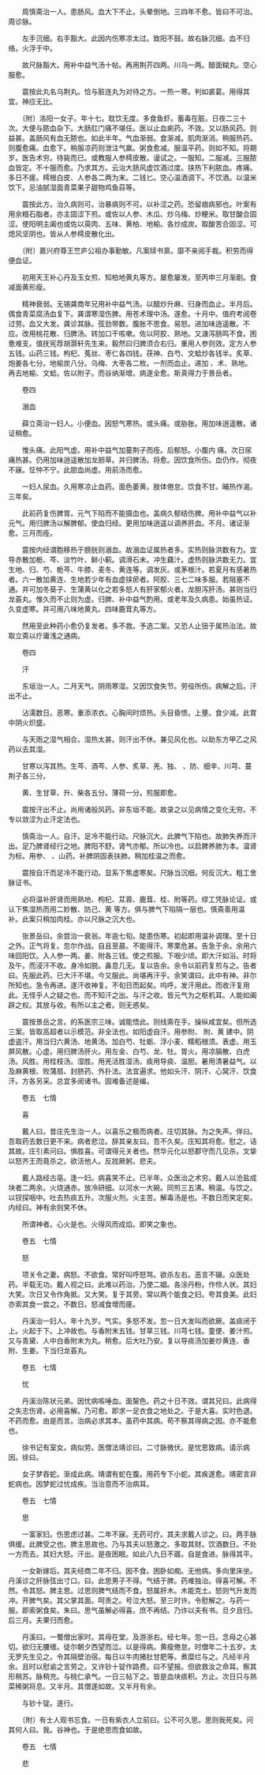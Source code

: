 <!-- { "loadSidebar": true } -->
　　周慎斋治一人。患肠风。血大下不止。头晕倒地。三四年不愈。皆曰不可治。周诊脉。

　　左手沉细。右手豁大。此因内伤寒凉太过。致阳不鼓。故右脉沉细。血不归络。火浮于中。

　　故尺脉豁大。用补中益气汤十帖。再用荆芥四两。川乌一两。醋面糊丸。空心服愈。

　　震按此丸名乌荆丸。恰与脏连丸为对待之方。一热一寒。判如裘葛。用得其宜。神应无比。

　　〔附〕洛阳一女子。年十七。耽饮无度。多食鱼虾。蓄毒在脏。日夜二三十次。大便与脓血杂下。大肠肛门痛不堪任。医以止血痢药。不效。又以肠风药。则益甚。盖肠风有血无脓也。如此半年。气血渐弱。食渐减。肌肉渐消。稍服热药。则腹愈痛。血愈下。稍服凉药则泄注气羸。粥食愈减。服温平药。则如不知。将期岁。医告术穷。待毙而已。或教服人参樗皮散。谩试之。一服知。二服减。三服脓血皆定。不十服而愈。乃求其方。云治大肠风虚饮酒过度。挟热下利脓血。疼痛。多日不瘥。樗根白皮、人参各二两为末。二钱匕。空心温酒调下。不饮酒。以温米饮下。忌油腻湿面青菜果子甜物鸡鱼蒜等。

　　震按此方。治久病则可。治暴病则不可。以补涩之药。恐留痼病邪也。叶案有用余粮石脂者。亦主固涩下煎。或佐以人参、木瓜、炒乌梅、炒粳米。取甘酸合固涩。使阳明主阖也或佐以萸肉、五味、黄柏、地榆。各炒成炭。取酸苦合固涩。可熄风坚阴也。皆从人参樗皮散化出。

　　〔附〕嘉兴府尊王竺庐公祖办事勤敏。凡案牍书禀。靡不亲阅手裁。积劳而得便血证。

　　初用天王补心丹及玉女煎、知柏地黄丸等方。屡愈屡发。至丙申三月渐剧。食减面黄形瘦。

　　精神衰弱。无锡龚商年兄用补中益气汤。以醋炒升麻、归身而血止。半月后。偶食青菜腐汤血复下。龚谓寒湿伤脾。用苍术理中汤。遂愈。十月中。值府考阅卷过劳。血又大发。龚诊其脉。弦劲带数。腹胀不思食。易怒。进加味逍遥散。不应。改用桃花散、归脾汤。转加口干咳嗽。佐以阿胶、熟地。又溏泻肠鸣不食。困惫难支。值抚宪荐胡灏轩先生来。毅然曰归脾须合右归。重用人参则效。定方人参五钱。山药三钱。枸杞、菟丝、枣仁各四钱。茯神、白芍、文蛤炒各钱半。炙草、炮姜各七分。地榆炭八分。乌梅、大枣各二枚。一剂而血止。递加 、术、熟地。再去地榆、文蛤。佐以附子。而谷纳渐增。病遂全愈。斯真得力于景岳者。

　　卷四

　　溺血

　　薛立斋治一妇人。小便血。因怒气寒热。或头痛。或胁胀。用加味逍遥散。诸证稍愈。

　　惟头痛。此阳气虚。用补中益气加蔓荆子而痊。后郁怒。小腹内 痛。次日尿痛热甚。仍用加味逍遥散加龙胆草。并归脾汤。将愈。因饮食所伤。血仍作。彻夜不寐。怔忡不宁。此胆血尚虚。用前汤而愈。

　　一妇人尿血。久用寒凉止血药。面色萎黄。肢体倦怠。饮食不甘。晡热作渴。三年矣。

　　此前药复伤脾胃。元气下陷而不能摄血也。盖病久郁结伤脾。用补中益气以补元气。用归脾汤以解脾郁。使血归经。更用加味逍遥以调养肝血。不月。诸证渐愈。三月而痊。

　　震按内经谓胞移热于膀胱则溺血。故溺血证属热者多。实热则脉洪数有力。宜导赤散加栀、芩、淡竹叶、鲜小蓟。调滑石末。冲生藕汁。虚热则脉洪数无力。宜生地、归、芍、栀芩、牛膝、麦冬、黄连等。调发灰。或茅根汁。若夏月有感暑热者。六一散加黄连、生地若少年有血虚挟瘀者。阿胶、三七二味多服。若阻塞不通。并可加冬葵子、生蒲黄以化之若多怒人有肝家郁火者。龙胆泻肝汤。甚则当归龙荟丸。惟久而不止则为虚。归脾、补中益气酌用。或老年及久病患。始虽热证。久变虚寒。并可用八味地黄丸、四味鹿茸丸等方。

　　然用至此种药小愈仍复发者。多不救。予选二案。又恐人止狃于属热治法。故取立斋以疗庸浅之通病。

　　卷四

　　汗

　　东垣治一人。二月天气。阴雨寒湿。又因饮食失节。劳役所伤。病解之后。汗出不止。

　　沾濡数日。恶寒。重添浓衣。心胸间时烦热。头目昏愦。上壅。食少减。此胃中阴火炽盛。

　　与天雨之湿气相合。湿热太甚。则汗出不休。兼见风化也。以助东方甲乙之风药以去其湿。

　　甘寒以泻其热。生芩、酒芩、人参、炙草、羌、独、 、防、细辛、川芎、蔓荆子各三分。

　　黄、生甘草、升、柴各五分。薄荷一分。煎服即愈。

　　震按汗出不止。尚用诸般风药。非东垣不能。故录之以见病情之变化无穷。不专以敛涩为止汗定法也。

　　慎斋治一人。自汗。足冷不能行动。尺脉沉大。此脾气下陷也。故肺失养而汗出。足乃脾肾经行之地。脾阳不舒。肾气亦郁。所以冷也。以启脾养肺为本。温肾为标。用参、 、山药。补脾阴固表扶肺。稍加桂温之而愈。

　　震按自汗而足冷不能行动。显系下焦虚寒矣。尺脉当沉细。何反沉大。粗工舍脉证书。

　　必将温补肝肾而用熟地、枸杞、苁蓉、鹿茸、桂、附等药。缪工凭脉论证。或认下焦湿热而用二妙散、防己、黄 等方。俱与脾气下陷隔一层也。慎斋善用温补。此案只稍加肉桂。亦以尺脉之沉大也。

　　张景岳曰。余尝治一衰翁。年逾七旬。陡患伤寒。初起即用温补调理。至十日之外。正气将复。忽尔作战。自且至晨。不能得汗。寒栗危甚。告急于余。余用六味回阳饮。入人参一两。姜、附各三钱。使之煎服。下咽少顷。即大汗如浴。时将及午。而浸汗不收。身冷如脱。鼻息几无。复以告余。余令以前药复煎与之。告者曰。先服此药。已大汗不堪。今又服此。尚堪再汗乎。余笑谓曰。此中有神。非尔所知也。急令再进。遂汗收神复。不旬日而起矣。呜呼。发汗用此。而收汗复用此。无怪乎人之疑之也。而不知汗之出。与汗之收。皆元气为之枢机耳。人能如阖辟之权。其放与收。有所以主之者。则无惑矣。

　　震按景岳之言。的系医宗三味。诚能悟此。则线索在手。操纵咸宜矣。但所选三案。皆取高超者以示模范。非全法也。如阳虚自汗。用参附、 附、黄 建中。阴虚盗汗。用当归六黄汤、地黄汤。加白芍、牡蛎、浮小麦、糯稻根须。表虚。用玉屏风散。心虚。用归脾汤肝火。用左金、白芍、龙、牡。胃火。用凉膈散、白虎汤。风胜。用桂枝汤。湿胜。用羌活胜湿汤。痰用导痰、温胆。暑用清暑益气。以及麻黄根、败蒲扇、封脐药、外扑法。法宜遍求。他如头汗、阴汗、心窝汗、饮食汗。方各另采。总宜多阅诸书。固难备述是编。

　　卷五　七情

　　喜

　　戴人曰。昔庄先生治一人。以喜乐之极而病者。庄切其脉。为之失声。佯曰。吾取药去数日更不来。病者悲泣。辞其亲友曰。吾不久矣。庄知其将愈。慰之。诘其故。庄引素问曰。惧胜喜。可谓得元关者也。然华元化以怒郡守而几见杀。文挚以怒齐王而竟杀之。欲活他人。反戕厥躬。悲夫。

　　戴人路经古亳。逢一妇。病喜笑不止。已半年。众医治之术穷。戴人以沧盐成块者二两余。火烧通赤。放冷研细。以河水一大碗。同煎三五沸。稍温。与饮之。以钗探咽中。吐去热痰五升。次服火剂。火主苦。解毒汤是也。不数日而笑定矣。内经曰。神有余则笑不休。

　　所谓神者。心火是也。火得风而成焰。即笑之象也。

　　卷五　七情

　　怒

　　项关令之妻。病怒。不欲食。常好叫呼怒骂。欲杀左右。恶言不辍。众医处药。半载无功。戴人视之曰。此难以药治。乃使二娼。各涂丹粉。作伶人状。其妇大笑。次日又令作角抵。又大笑。复于其旁。常以两个能食之妇。夸其食美。此妇亦索其食一尝之。不数日。怒减食增而瘥。

　　丹溪治一妇人。年十九岁。气实。多怒不发。忽一日大发叫而欲厥。盖痰闭于上。火起于下。上冲故也。与香附末五钱。甘草三钱。川芎七钱。童便、姜汁煎。又与青黛、人中白香附末为丸。稍愈。后大吐乃安。复以导痰汤加姜炒黄连、香附、生姜。下当归龙荟丸。

　　卷五　七情

　　忧

　　丹溪治陈状元弟。因忧病咳唾血。面黧色。药之十日不效。谓其兄曰。此病得之失志伤肾。必用喜解。乃可愈。即求一足衣食之地处之。于是大喜。实时色退。不药而愈。由是而言。治病必求其本。虽药中其病。苟不察其得病之因。亦不能愈也。

　　徐书记有室女。病似劳。医僧法靖诊曰。二寸脉微伏。是忧思致病。请示病因。徐曰。

　　女子梦吞蛇。渐成此病。靖谓有蛇在腹。用药专下小蛇。其疾遂愈。靖密言非蛇病也。因梦蛇过忧成疾。当治意而不治病耳。

　　卷五　七情

　　思

　　一富家妇。伤思虑过甚。二年不寐。无药可疗。其夫求戴人诊之。曰。两手脉俱缓。此脾受之也。脾主思故也。乃与其夫以怒激之。多取其财。饮酒数日。不处一方而去。其妇大怒。汗出。是夜困眠。如此八九日不寤。自是食进。脉得其平。

　　一女新嫁后。其夫经商二年不归。因不食。困卧如痴。无他病。多向里床坐。丹溪诊之肝脉弦出寸口。曰。此思男子不得。气结于脾。药难独治。得喜可解。不然。令其怒。脾主思。过思则脾气结而不食。怒属肝木。木能克土。怒则气升发而冲。开脾气矣。其父掌其面。呵责之。号泣大怒。至三时许。令慰解之。与药一服。即索粥食矣。朱曰。思气虽解必得喜。庶不再结。乃诈以夫有书。旦夕且归。后三月。夫果归而愈。

　　丹溪曰。一蜀僧出家时。其母在堂。及游浙右。经七年。忽一日。念母之心甚切。欲归无腰缠。徒尔朝夕西望而泣。以是得病。黄瘦倦怠。时僧年二十五岁。太无罗先生见之。令其隔壁泊宿。每日以牛肉猪肚甘肥等。煮糜烂与之。凡经半月余。且时以慰谕之言劳之。又许钞十锭作路费。曰不望报。但欲救汝之命耳。察其形稍苏。脉稍充。与桃仁承气。一日三帖下之。皆是血块痰积。方止。次日只与熟菜稀粥将息。又半月。其僧遂如故。又半月有余。

　　与钞十锭。遂行。

　　〔附〕有士人观书忘食。一日有紫衣人立前曰。公不可久思。思则我死矣。问其何人曰。我。谷神也。于是绝思而食如故。

　　卷五　七情

　　悲

